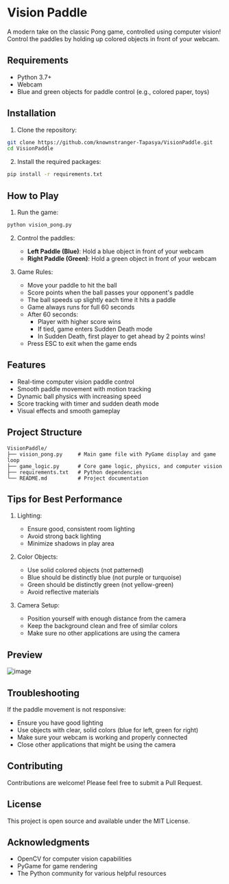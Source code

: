 # Vision Paddle

A modern take on the classic Pong game, controlled using computer vision! Control the paddles by holding up colored objects in front of your webcam.

## Requirements

- Python 3.7+
- Webcam
- Blue and green objects for paddle control (e.g., colored paper, toys)

## Installation

1. Clone the repository:
```bash
git clone https://github.com/knownstranger-Tapasya/VisionPaddle.git
cd VisionPaddle
```

2. Install the required packages:
```bash
pip install -r requirements.txt
```

## How to Play

1. Run the game:
```bash
python vision_pong.py
```

2. Control the paddles:
   - **Left Paddle (Blue)**: Hold a blue object in front of your webcam
   - **Right Paddle (Green)**: Hold a green object in front of your webcam

3. Game Rules:
   - Move your paddle to hit the ball
   - Score points when the ball passes your opponent's paddle
   - The ball speeds up slightly each time it hits a paddle
   - Game always runs for full 60 seconds
   - After 60 seconds:
     - Player with higher score wins
     - If tied, game enters Sudden Death mode
     - In Sudden Death, first player to get ahead by 2 points wins!
   - Press ESC to exit when the game ends

## Features

- Real-time computer vision paddle control
- Smooth paddle movement with motion tracking
- Dynamic ball physics with increasing speed
- Score tracking with timer and sudden death mode
- Visual effects and smooth gameplay

## Project Structure

```
VisionPaddle/
├── vision_pong.py     # Main game file with PyGame display and game loop
├── game_logic.py      # Core game logic, physics, and computer vision
├── requirements.txt   # Python dependencies
└── README.md          # Project documentation
```

## Tips for Best Performance

1. Lighting:
   - Ensure good, consistent room lighting
   - Avoid strong back lighting
   - Minimize shadows in play area

2. Color Objects:
   - Use solid colored objects (not patterned)
   - Blue should be distinctly blue (not purple or turquoise)
   - Green should be distinctly green (not yellow-green)
   - Avoid reflective materials

3. Camera Setup:
   - Position yourself with enough distance from the camera
   - Keep the background clean and free of similar colors
   - Make sure no other applications are using the camera

## Preview

![image](https://github.com/user-attachments/assets/b2b9ecc3-e4e7-497a-bcf7-bc9591dc0d62)

## Troubleshooting

If the paddle movement is not responsive:
- Ensure you have good lighting
- Use objects with clear, solid colors (blue for left, green for right)
- Make sure your webcam is working and properly connected
- Close other applications that might be using the camera

## Contributing

Contributions are welcome! Please feel free to submit a Pull Request.

## License

This project is open source and available under the MIT License.

## Acknowledgments

- OpenCV for computer vision capabilities
- PyGame for game rendering
- The Python community for various helpful resources
